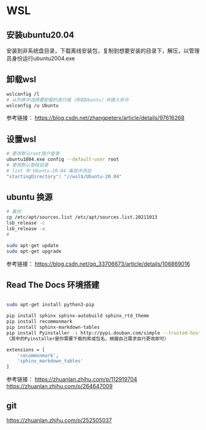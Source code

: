 
# WSL

## 安装ubuntu20.04

安装到非系统盘目录，下载离线安装包，复制到想要安装的目录下，解压，以管理员身份运行ubuntu2004.exe

## 卸载wsl

```sh
wslconfig /l
# 从列表中选择要卸载的发行版（例如Ubuntu）并键入命令
wslconfig /u Ubuntu
```
参考链接：
https://blog.csdn.net/zhangpeterx/article/details/97616268


## 设置wsl
```sh
# 更改默认root用户登录
ubuntu1804.exe config --default-user root
# 更改默认登陆目录
# list 中 Ubuntu-20.04 条目中添加
"startingDirectory": "//wsl$/Ubuntu-20.04"
```

## ubuntu 换源

```sh
# 备份
cp /etc/apt/sources.list /etc/apt/sources.list.20211013
lsb_release -c
lsb_release -a
# 

sudo apt-get update
sudo apt-get upgrade

```
参考链接：
https://blog.csdn.net/qq_33706673/article/details/106869016


## Read The Docs 环境搭建

```sh

sudo apt-get install python3-pip

pip install sphinx sphinx-autobuild sphinx_rtd_theme
pip install recommonmark
pip install sphinx-markdown-tables
pip install Pyinstaller -i http://pypi.douban.com/simple --trusted-host pypi.douban.com
（其中的Pyinstaller是你需要下载的库或包名，根据自己需求自行更改即可）

extensions = [
    'recommonmark',
    'sphinx_markdown_tables'
]


```

参考链接：
https://zhuanlan.zhihu.com/p/112919704
https://zhuanlan.zhihu.com/p/264647009


## git

https://zhuanlan.zhihu.com/p/252505037

